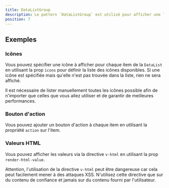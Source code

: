 ```yaml
---
title: DataListGroup
description: Le pattern `DataListGroup` est utilisé pour afficher une liste de `DataList`.
position: 7
---
```


<doc-tabs>

<doc-tab-item label="Utilisation">

<doc-usage name="data-list-group"></doc-usage>

## Exemples

### Icônes

Vous pouvez spécifier une icône à afficher pour chaque item de la `DataList` en utilisant la prop `icons` pour définir la liste des icônes disponibles.
Si une icône est spécifiée mais qu'elle n'est pas trouvée dans la liste, rien ne sera affiché.

<doc-alert type="info">
Il est nécessaire de lister manuellement toutes les icônes possible afin de n'importer que celles que vous allez utiliser et de garantir de meilleures performances.
</doc-alert>

<doc-example file="data-list-group/icons"></doc-example>

### Bouton d'action

Vous pouvez ajouter un bouton d'action à chaque item en utilisant la propriété `action` sur l'item.

<doc-example file="data-list-group/action"></doc-example>

### Valeurs HTML

Vous pouvez afficher les valeurs via la directive `v-html` en utilisant la prop `render-html-value`.

<doc-alert type="warning">

Attention, l'utilisation de la directive `v-html` peut être dangereuse car cela peut facilement mener à des attaques XSS. N'utilisez cette directive que sur du contenu de confiance et jamais sur du contenu fourni par l'utilisateur.

</doc-alert>

<doc-example file="data-list-group/html-value"></doc-example>

</doc-tab-item>

<doc-tab-item label="API">
<doc-api name="data-list-group"></doc-api>
</doc-tab-item>

</doc-tabs>
